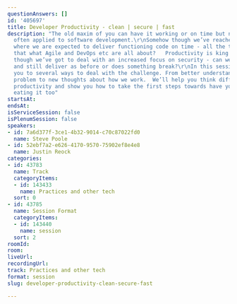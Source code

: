 ```yaml
---
questionAnswers: []
id: '405697'
title: Developer Productivity - clean | secure | fast
description: "The old maxim of you can have it working or on time but not both is
  often applied to software development.\r\nSomehow though we’ve reached the stage
  where we are expected to deliver functioning code on time - all the time. Isn’t
  that what Agile and DevOps etc are all about?   Productivity is king after all.\r\nNow
  though we’ve got to deal with an increased focus on security - can we add that in
  and still deliver as before or does something break?\r\nIn this session we’ll introduce
  you to several ways to deal with the challenge. From better understanding of the
  problem to new thoughts about how we work.  We’ll help you think differently about
  productivity and show you how to take the first steps towards have your cake and
  eating it too"
startsAt: 
endsAt: 
isServiceSession: false
isPlenumSession: false
speakers:
- id: 7a6d377f-3ce1-4b32-9014-c70c87022fd0
  name: Steve Poole
- id: 52ebf7a2-e626-4170-9570-75902ef8e4e8
  name: Justin Reock
categories:
- id: 43783
  name: Track
  categoryItems:
  - id: 143433
    name: Practices and other tech
  sort: 0
- id: 43785
  name: Session Format
  categoryItems:
  - id: 143440
    name: session
  sort: 2
roomId: 
room: 
liveUrl: 
recordingUrl: 
track: Practices and other tech
format: session
slug: developer-productivity-clean-secure-fast

---
```

